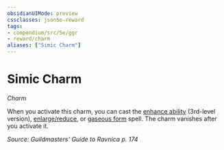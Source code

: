 ```yaml
---
obsidianUIMode: preview
cssclasses: json5e-reward
tags:
- compendium/src/5e/ggr
- reward/charm
aliases: ["Simic Charm"]
---
```

# Simic Charm
*Charm*  

When you activate this charm, you can cast the [enhance ability](/Systems/5e/spells/enhance-ability.md) (3rd-level version), [enlarge/reduce](/Systems/5e/spells/enlarge-reduce.md), or [gaseous form](/Systems/5e/spells/gaseous-form.md) spell. The charm vanishes after you activate it.

*Source: Guildmasters' Guide to Ravnica p. 174*